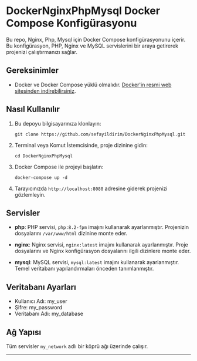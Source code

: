 # DockerNginxPhpMysql Docker Compose Konfigürasyonu

Bu repo, Nginx, Php, Mysql için Docker Compose konfigürasyonunu içerir. Bu konfigürasyon, PHP, Nginx ve MySQL servislerini bir araya getirerek projenizi çalıştırmanızı sağlar.

## Gereksinimler

- Docker ve Docker Compose yüklü olmalıdır. [Docker'in resmi web sitesinden indirebilirsiniz](https://www.docker.com/get-started).

## Nasıl Kullanılır

1. Bu depoyu bilgisayarınıza klonlayın:

   ```
   git clone https://github.com/sefayildirim/DockerNginxPhpMysql.git
   ```

2. Terminal veya Komut İstemcisinde, proje dizinine gidin:

   ```
   cd DockerNginxPhpMysql
   ```

3. Docker Compose ile projeyi başlatın:

   ```
   docker-compose up -d
   ```

4. Tarayıcınızda `http://localhost:8080` adresine giderek projenizi gözlemleyin.

## Servisler

- **php**: PHP servisi, `php:8.2-fpm` imajını kullanarak ayarlanmıştır. Projenizin dosyalarını `/var/www/html` dizinine monte eder.

- **nginx**: Nginx servisi, `nginx:latest` imajını kullanarak ayarlanmıştır. Proje dosyalarını ve Nginx konfigürasyon dosyalarını ilgili dizinlere monte eder.

- **mysql**: MySQL servisi, `mysql:latest` imajını kullanarak ayarlanmıştır. Temel veritabanı yapılandırmaları önceden tanımlanmıştır.

## Veritabanı Ayarları

- Kullanıcı Adı: my_user
- Şifre: my_password
- Veritabanı Adı: my_database

## Ağ Yapısı

Tüm servisler `my_network` adlı bir köprü ağı üzerinde çalışır.

---


